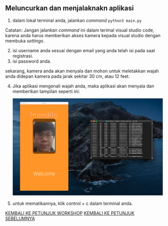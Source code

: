 ## Meluncurkan dan menjalaknakn aplikasi

1. dalam lokal terminal anda, jalankan *command* `python3 main.py`

Catatan: Jangan jalankan *command* ini dalam terimal visual studio code, karena anda harus memberikan akses kamera kepada visual studio dengan membuka *settings*.

2. isi username anda sesuai dengan email yang anda telah isi pada saat registrasi.
3. isi password anda.

sekarang, kamera anda akan menyala dan mohon untuk meletakkan wajah anda didepan kamera pada jarak sekitar 30 cm, atau 12 feet.

4. Jika aplikasi mengenali wajah anda, maka aplikasi akan menyala dan memberikan tampilan seperti ini:

    ![](../../images/LaunchApp/4.png)

5. untuk mematikannya, klik control + c dalam terminal anda.

[KEMBALI KE PETUNJUK WORKSHOP](../../IndonesiaGuide.md)
[KEMBALI KE PETUNJUK SEBELUMNYA](ConfigureApp.md)